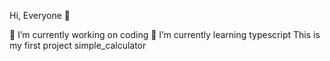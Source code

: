  Hi, Everyone 👋

🔭 I’m currently working on coding
🌱 I’m currently learning typescript
This is my first project simple_calculator
